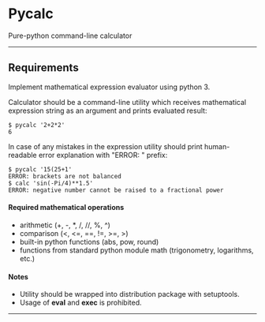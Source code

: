 # Pycalc
Pure-python command-line calculator

___

## Requirements
Implement mathematical expression evaluator using python 3.

Calculator should be a command-line utility which receives mathematical
expression string as an argument and prints evaluated result:
```shell
$ pycalc '2+2*2'
6
```

In case of any mistakes in the expression utility should print human-readable error explanation with "ERROR: " prefix:
```shell
$ pycalc '15(25+1'
ERROR: brackets are not balanced
$ calc 'sin(-Pi/4)**1.5'
ERROR: negative number cannot be raised to a fractional power
```

#### Required mathematical operations
* arithmetic (+, -, \*, /, //, %, ^)
* comparison (<, <=, ==, !=, >=, >)
* built-in python functions (abs, pow, round)
* functions from standard python module math (trigonometry, logarithms, etc.)

#### Notes
* Utility should be wrapped into distribution package with setuptools.
* Usage of **eval** and **exec** is prohibited.

---
